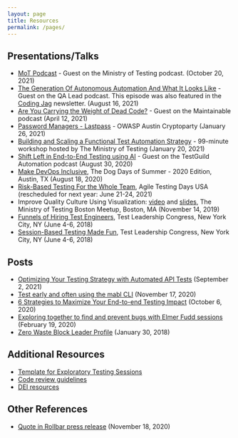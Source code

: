 ```yaml
---
layout: page
title: Resources
permalink: /pages/
---
```

## Presentations/Talks

* [MoT Podcast](https://www.ministryoftesting.com/dojo/lessons/mot-podcast-kristof-meets-bertold-kolics) - Guest on the Ministry of Testing podcast. (October 20, 2021)
* [The Generation Of Autonomous Automation And What It Looks Like](https://theqalead.com/podcast/the-generation-of-autonomous-automation-and-what-it-looks-like-with-bertold-kolics-from-mabl/) - Guest on the QA Lead podcast. This episode was also featured in the [Coding Jag](https://www.lambdatest.com/newsletter/editions/issue51) newsletter. (August 16, 2021)
* [Are You Carrying the Weight of Dead Code?](https://maintainable.fm/episodes/bertold-kolics-are-you-carrying-the-weight-of-dead-code) - Guest on the Maintainable podcast (April 12, 2021)
* [Password Managers - Lastpass](https://www.slideshare.net/BertoldKolics/password-managers-lastpass) - OWASP Austin Cryptoparty (January 26, 2021)
* [Building and Scaling a Functional Test Automation Strategy](https://www.ministryoftesting.com/events/building-and-scaling-a-functional-test-automation-strategy) - 99-minute workshop hosted by The Ministry of Testing (January 20, 2021)
* [Shift Left in End-to-End Testing using AI](https://testguild.com/a319) - Guest on the TestGuild Automation podcast (August 30, 2020)
* [Make DevOps Inclusive](https://www.slideshare.net/BertoldKolics/make-devops-inclusive-238022997), The Dog Days of Summer - 2020 Edition, Austin, TX (August 18, 2020)
* [Risk-Based Testing For the Whole Team](https://agiletestingdays.us/session/risk-based-testing-for-the-whole-team/), Agile Testing Days USA (rescheduled for next year: June 21-24, 2021)
* Improve Quality Culture Using Visualization: [video](https://youtu.be/iBMiv4uV4Q4) and [slides](https://www.slideshare.net/BertoldKolics/improve-quality-culture-using-visualization-193999778), The Ministry of Testing Boston Meetup, Boston, MA (November 14, 2019)
* [Funnels of Hiring Test Engineers](https://www.slideshare.net/BertoldKolics/funnels-of-hiring-test-engineers-100978729), Test Leadership Congress, New York City, NY (June 4-6, 2018)
* [Session-Based Testing Made Fun](https://www.slideshare.net/BertoldKolics/session-based-testing-made-fun-100978314), Test Leadership Congress, New York City, NY (June 4-6, 2018)

## Posts

* [Optimizing Your Testing Strategy with Automated API Tests](https://www.mabl.com/blog/optimizing-your-testing-strategy-with-automated-api-tests-mabl) (September 2, 2021)
* [Test early and often using the mabl CLI](https://www.mabl.com/blog/test-early-and-often-using-the-mabl-cli) (November 17, 2020)
* [6 Strategies to Maximize Your End-to-end Testing Impact](https://www.mabl.com/blog/6-strategies-to-maximize-your-end-to-end-testing-impact) (October 6, 2020)
* [Exploring together to find and prevent bugs with Elmer Fudd sessions](https://www.mabl.com/blog/exploring-together-to-find-and-prevent-bugs-with-elmer-fudd-sessions) (February 19, 2020)
* [Zero Waste Block Leader Profile](https://austintexas.gov/blog/block-leader-profile-bertold-kolics) (January 30, 2018)

## Additional Resources

* [Template for Exploratory Testing Sessions](/pages/exploratorytesting.html)
* [Code review guidelines](/pages/codereview.html)
* [DEI resources](/pages/dei.html)

## Other References

* [Quote in Rollbar press release](https://www.businesswire.com/news/home/20201118005349/en/Rollbar-Lets-Developers-Focus-on-Continuously-Improving-Code-with-AI-Assisted-Workflows-and-Automation-Grade-Grouping) (November 18, 2020)

